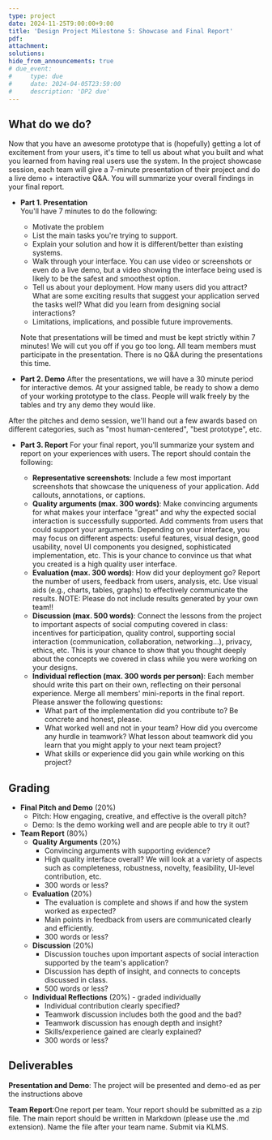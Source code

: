 ```yaml
---
type: project
date: 2024-11-25T9:00:00+9:00
title: 'Design Project Milestone 5: Showcase and Final Report'
pdf:
attachment:
solutions:
hide_from_announcements: true
# due_event: 
#     type: due
#     date: 2024-04-05T23:59:00
#     description: 'DP2 due'
---
```


## What do we do?
Now that you have an awesome prototype that is (hopefully) getting a lot of excitement from your users, it's time to tell us about what you built and what you learned from having real users use the system. In the project showcase session, each team will give a 7-minute presentation of their project and do a live demo + interactive Q&A. You will summarize your overall findings in your final report.

* **Part 1. Presentation**  
You'll have 7 minutes to do the following:
  * Motivate the problem
  * List the main tasks you're trying to support.
  * Explain your solution and how it is different/better than existing systems.
  * Walk through your interface. You can use video or screenshots or even do a live demo, but a video showing the interface being used is likely to be the safest and smoothest option.
  * Tell us about your deployment. How many users did you attract? What are some exciting results that suggest your application served the tasks well? What did you learn from designing social interactions?
  * Limitations, implications, and possible future improvements.

  Note that presentations will be timed and must be kept strictly within 7 minutes! We will cut you off if you go too long. All team members must participate in the presentation. There is no Q&A during the presentations this time.

* **Part 2. Demo**
After the presentations, we will have a 30 minute period for interactive demos. At your assigned table, be ready to show a demo of your working prototype to the class. People will walk freely by the tables and try any demo they would like. 

After the pitches and demo session, we'll hand out a few awards based on different categories, such as "most human-centered", "best prototype", etc.

* **Part 3. Report**
For your final report, you'll summarize your system and report on your experiences with users. The report should contain the following:

  * **Representative screenshots**: Include a few most important screenshots that showcase the uniqueness of your application. Add callouts, annotations, or captions.
  * **Quality arguments (max. 300 words)**: Make convincing arguments for what makes your interface "great" and why the expected social interaction is successfully supported. Add comments from users that could support your arguments. Depending on your interface, you may focus on different aspects: useful features, visual design, good usability, novel UI components you designed, sophisticated implementation, etc. This is your chance to convince us that what you created is a high quality user interface.
  * **Evaluation (max. 300 words)**: How did your deployment go? Report the number of users, feedback from users, analysis, etc. Use visual aids (e.g., charts, tables, graphs) to effectively communicate the results. NOTE: Please do not include results generated by your own team!!
  * **Discussion (max. 500 words)**: Connect the lessons from the project to important aspects of social computing covered in class: incentives for participation, quality control, supporting social interaction (communication, collaboration, networking...), privacy, ethics, etc. This is your chance to show that you thought deeply about the concepts we covered in class while you were working on your designs.
  * **Individual reflection (max. 300 words per person)**: Each member should write this part on their own, reflecting on their personal experience. Merge all members' mini-reports in the final report. Please answer the following questions:
    * What part of the implementation did you contribute to? Be concrete and honest, please.
    * What worked well and not in your team? How did you overcome any hurdle in teamwork? What lesson about teamwork did you learn that you might apply to your next team project?
    * What skills or experience did you gain while working on this project?



## Grading
* **Final Pitch and Demo** (20%)
  * Pitch: How engaging, creative, and effective is the overall pitch?
  * Demo: Is the demo working well and are people able to try it out?
* **Team Report** (80%)
  * **Quality Arguments** (20%)
    * Convincing arguments with supporting evidence?
    * High quality interface overall? We will look at a variety of aspects such as completeness, robustness, novelty, feasibility, UI-level contribution, etc.
    * 300 words or less?
  * **Evaluation** (20%)
    * The evaluation is complete and shows if and how the system worked as expected?
    * Main points in feedback from users are communicated clearly and efficiently. 
    * 300 words or less?
  * **Discussion** (20%)
    * Discussion touches upon important aspects of social interaction supported by the team's application?
    * Discussion has depth of insight, and connects to concepts discussed in class.
    * 500 words or less?
  * **Individual Reflections** (20%) - graded individually
    * Individual contribution clearly specified?
    * Teamwork discussion includes both the good and the bad?
    * Teamwork discussion has enough depth and insight?
    * Skills/experience gained are clearly explained?
    * 300 words or less?


## Deliverables
**Presentation and Demo**: The project will be presented and demo-ed as per the instructions above

**Team Report**:One report per team. Your report should be submitted as a zip file. The main report should be written in Markdown (please use the .md extension). Name the file after your team name. Submit via KLMS.
